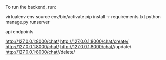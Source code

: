 

To run the backend, run:


virtualenv env
source env/bin/activate
pip install -r requirements.txt
python manage.py runserver





api endpoints 

http://127.0.0.1:8000/chat/
http://127.0.0.1:8000/chat/create/
http://127.0.0.1:8000/chat/<pk>
http://127.0.0.1:8000/chat/<pk>/update/
http://127.0.0.1:8000/chat/<pk>/delete/
